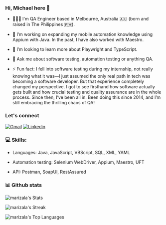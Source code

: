 ### Hi, Michael here 👋

- 🧑🏽‍💻 I'm QA Engineer based in Melbourne, Australia 🇦🇺 (born and raised in The Philippines 🇵🇭).
  
- 🌱 I’m working on expanding my mobile automation knowledge using Appium with Java. In the past, I have also worked with Maestro.

- 🔭 I’m looking to learn more about Playwright and TypeScript.

- 💬 Ask me about software testing, automation testing or anything QA.

- ⚡ Fun fact: I fell into software testing during my internship, not really knowing what it was—I just assumed the only real path in tech was becoming a software developer. But that experience completely changed my perspective. I got to see firsthand how software actually gets built and how crucial testing and quality assurance are in the whole process. Since then, I’ve been all in. Been doing this since 2014, and I’m still embracing the thrilling chaos of QA!
  
### Let's connect
[![Gmail](https://img.shields.io/badge/Gmail-D14836?style=for-the-badge&logo=gmail&logoColor=white)](mailto:michaelangelo.arizala@gmail.com)
[![Linkedin](https://img.shields.io/badge/LinkedIn-0077B5?style=for-the-badge&logo=linkedin&logoColor=white)](https://www.linkedin.com/in/marizala/)

### 💻 Skills:
- Languages: Java, JavaScript, VBScript, SQL, XML, YAML

- Automation testing: Selenium WebDriver, Appium, Maestro, UFT

- API: Postman, SoapUI, RestAssured


### 📊 Github stats
![marizala's Stats](https://github-readme-stats.vercel.app/api?username=marizala&theme=dark&show_icons=true&hide_border=true&count_private=true)

![marizala's Streak](https://github-readme-streak-stats.herokuapp.com/?user=marizala&theme=dark&hide_border=true)

![marizala's Top Languages](https://github-readme-stats.vercel.app/api/top-langs/?username=marizala&theme=dark&show_icons=true&hide_border=true&layout=compact)
